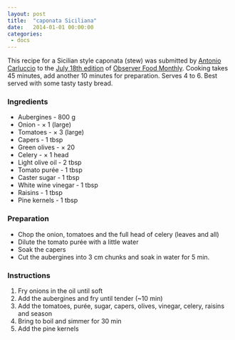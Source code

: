 ```yaml
---
layout: post
title:  "caponata Siciliana"
date:   2014-01-01 00:00:00
categories:
 - docs
---
```


This recipe for a Sicilian style caponata (stew) was submitted by [Antonio
Carluccio](http://en.wikipedia.org/wiki/Antonio_Carluccio) to the [July 18th
edition](http://www.guardian.co.uk/lifeandstyle/2010/jul/16/top-chefs-vegetarian-recipes)
of [Observer Food Monthly](http://www.guardian.co.uk/theobserver/foodmonthly).
Cooking takes 45&nbsp;minutes, add another 10&nbsp;minutes for preparation.
Serves 4 to 6. Best served with some tasty tasty bread.

### Ingredients

* Aubergines - 800&nbsp;g
* Onion - × 1 (large)
* Tomatoes - × 3 (large)
* Capers - 1&nbsp;tbsp
* Green olives - × 20
* Celery - × 1 head
* Light olive oil - 2&nbsp;tbsp
* Tomato purée - 1&nbsp;tbsp
* Caster sugar - 1&nbsp;tbsp
* White wine vinegar - 1&nbsp;tbsp
* Raisins - 1&nbsp;tbsp
* Pine kernels - 1&nbsp;tbsp

### Preparation

* Chop the onion, tomatoes and the full head of celery (leaves and all)
* Dilute the tomato purée with a little water
* Soak the capers
* Cut the aubergines into 3&nbsp;cm chunks and soak in water for 5&nbsp;min.

### Instructions

1. Fry onions in the oil until soft
2. Add the aubergines and fry until tender (~10&nbsp;min)
3. Add the tomatoes, purée, sugar, capers, olives, vinegar, celery, raisins and
   season
4. Bring to boil and simmer for 30&nbsp;min
5. Add the pine kernels
